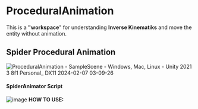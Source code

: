 # ProceduralAnimation
This is a **"workspace**" for understanding **Inverse Kinematiks** and move the entity without animation. 
## Spider Procedural Animation
![ProceduralAnimation - SampleScene - Windows, Mac, Linux - Unity 2021 3 8f1 Personal_ _DX11_ 2024-02-07 03-09-26](https://github.com/Erces/ProceduralAnimation/assets/51009171/f9deffef-98b3-4830-bc82-61c598b8bc16)
#### SpiderAnimator Script
![image](https://github.com/Erces/ProceduralAnimation/assets/51009171/bbac9e6d-afe1-4588-9c1c-4e59b004158c)
**HOW TO USE:**
